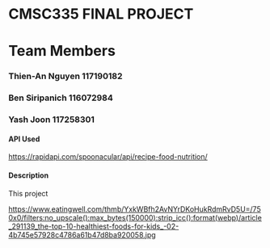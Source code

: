 # CMSC335 FINAL PROJECT
# Team Members
### Thien-An Nguyen 117190182
### Ben Siripanich 116072984
### Yash Joon 117258301

#### API Used
https://rapidapi.com/spoonacular/api/recipe-food-nutrition/

#### Description
This project 

https://www.eatingwell.com/thmb/YxkWBfh2AvNYrDKoHukRdmRvD5U=/750x0/filters:no_upscale():max_bytes(150000):strip_icc():format(webp)/article_291139_the-top-10-healthiest-foods-for-kids_-02-4b745e57928c4786a61b47d8ba920058.jpg